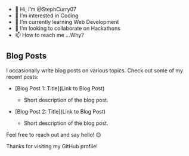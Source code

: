 - 👋 Hi, I’m @StephCurry07
- 👀 I’m interested in Coding
- 🌱 I’m currently learning Web Development
- 💞️ I’m looking to collaborate on Hackathons
- 📫 How to reach me ...Why?

## Blog Posts

I occasionally write blog posts on various topics. Check out some of my recent posts:

- [Blog Post 1: Title](Link to Blog Post)
  - Short description of the blog post.

- [Blog Post 2: Title](Link to Blog Post)
  - Short description of the blog post.

Feel free to reach out and say hello! 😊

Thanks for visiting my GitHub profile!

<!---
StephCurry07/StephCurry07 is a ✨ special ✨ repository because its `README.md` (this file) appears on your GitHub profile.
You can click the Preview link to take a look at your changes.
--->
